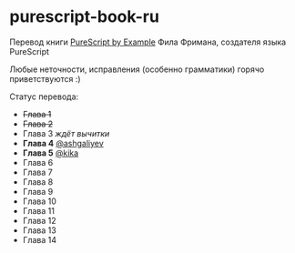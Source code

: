 # purescript-book-ru

Перевод книги [PureScript by Example](https://leanpub.com/purescript/read) Фила Фримана, создателя языка PureScript

Любые неточности, исправления (особенно грамматики) горячо приветствуются :)

Статус перевода:

- ~~Глава 1~~
- ~~Глава 2~~
- Глава 3 _ждёт вычитки_
- __Глава 4__  [@ashgaliyev](https://github.com/ashgaliyev)
- __Глава 5__  [@kika](https://github.com/kika)
- Глава 6
- Глава 7
- Глава 8
- Глава 9
- Глава 10
- Глава 11
- Глава 12
- Глава 13
- Глава 14
